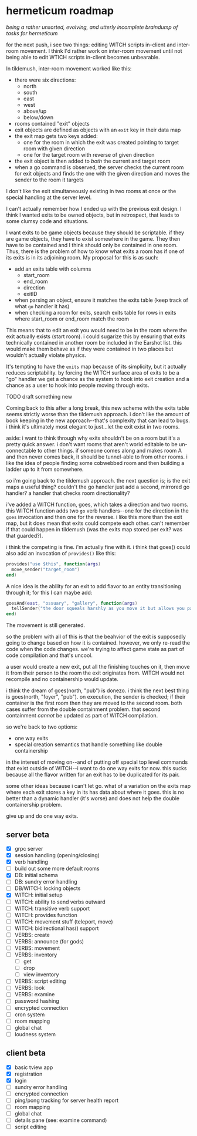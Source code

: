 # hermeticum roadmap

_being a rather unsorted, evolving, and utterly incomplete braindump of tasks for hermeticum_

for the next push, i see two things: editing WITCH scripts in-client and inter-room movement. I think I'd rather work on inter-room movement until not being able to edit WTICH scripts in-client becomes unbearable.

In tildemush, inter-room movement worked like this:

- there were six directions:
  - north
  - south
  - east
  - west
  - above/up
  - below/down
- rooms contained "exit" objects
- exit objects are defined as objects with an `exit` key in their data map
- the exit map gets two keys added:
  - one for the room in which the exit was created pointing to target room with given direction
  - one for the target room with reverse of given direction
- the exit object is then added to _both_ the current and target room
- when a go command is observed, the server checks the current room for exit objects and finds the one with the given direction and moves the sender to the room it targets

I don't like the exit simultaneously existing in two rooms at once or the special handling at the server level.

I can't actually remember how I ended up with the previous exit design. I think I wanted exits to be owned objects, but in retrospect, that leads to some clumsy code and situations.

I want exits to be game objects because they should be scriptable. if they are game objects, they have to exist somewhere in the game. They then have to be contained and I think should only be contained in one room. Thus, there is the problem of how to know what exits a room has if one of its exits is in its adjoining room. My proposal for this is as such:

- add an exits table with columns
  - start_room
  - end_room
  - direction
  - exitID
- when parsing an object, ensure it matches the exits table (keep track of what `go` handler it has)
- when checking a room for exits, search exits table for rows in exits where start_room or end_room match the room

This means that to edit an exit you would need to be in the room where the exit actually exists (start room). i could sugarize this by ensuring that exits technically contained in another room be included in the Earshot list. this would make them behave as if they were contained in two places but wouldn't actually violate physics.

It's tempting to have the `exits` map because of its simplicity, but it actually reduces scriptability. by forcing the WITCH surface area of exits to be a "go" handler we get a chance as the system to hook into exit creation and a chance as a user to hook into people moving through exits.

TODO draft something new

Coming back to this after a long break, this new scheme with the exits table seems strictly worse than the tildemush approach. i don't like the amount of book keeping in the new approach--that's complexity that can lead to bugs. i think it's ultimately most elegant to just...let the exit exist in two rooms.

aside: i want to think through why exits shouldn't be on a room but it's a pretty quick answer. i don't want rooms that aren't world editable to be un-connectable to other things. if someone comes along and makes room A and then never comes back, it should be tunnel-able to from other rooms. i like the idea of people finding some cobwebbed room and then building a ladder up to it from somewhere.

so i'm going back to the tildemush approach. the next question is; is the exit maps a useful thing? couldn't the go handler just add a second, mirrored go handler? a handler that checks room directionality?

i've added a WITCH function, goes, which takes a direction and two rooms. this WITCH function adds two `go` verb handlers--one for the direction in the `goes` invocation and then one for the reverse. i like this more than the exit map, but it does mean that exits could compete each other. can't remember if that could happen in tildemush (was the exits map stored per exit? was that guarded?).

i think the competing is fine. i'm actually fine with it. i think that goes() could also add an invocation of `provides()` like this:

```lua
provides("use $this", function(args)
  move_sender("target_room")
end)
```

A nice idea is the ability for an exit to add flavor to an entity transitioning through it; for this I can maybe add:

```lua
goesAnd(east, "ossuary", "gallery", function(args)
  tellSender("the door squeals harshly as you move it but allows you passage")
end)
```

The movement is still generated.


so the problem with all of this is that the beahvior of the exit is
supposedly going to change based on how it is contained. however, we only
re-read the code when the code changes. we're trying to affect game state
as part of code compilation and that's uncool.

a user would create a new exit, put all the finishing touches on it, then move
it from their person to the room the exit originates from. WITCH would not
recompile and no containership would update.

i think the dream of goes(north, "pub") is donezo. i think the next best
thing is goes(north, "foyer", "pub"). on execution, the sender is checked;
if their container is the first room then they are moved to the second
room. both cases suffer from the double containment problem. that second
containment *cannot* be updated as part of WITCH compilation.

so we're back to two options:
- one way exits
- special creation semantics that handle something like double containership

in the interest of moving on--and of putting off special top level commands
that exist outside of WITCH--i want to do one way exits for now. this sucks
because all the flavor written for an exit has to be duplicated for its pair.

some other ideas because i can't let go. what of a variation on the exits map
where each exit stores a key in its has data about where it goes. this is no
better than a dynamic handler (it's worse) and does not help the double
containership problem.

give up and do one way exits.

## server beta

- [x] grpc server
- [x] session handling (opening/closing)
- [x] verb handling
- [ ] build out some more default rooms
- [x] DB: initial schema
- [ ] DB: sundry error handling
- [ ] DB/WITCH: locking objects
- [x] WITCH: initial setup
- [ ] WITCH: ability to send verbs outward
- [ ] WITCH: transitive verb support
- [ ] WITCH: provides function
- [ ] WITCH: movement stuff (teleport, move)
- [ ] WITCH: bidirectional has() support
- [ ] VERBS: create
- [ ] VERBS: announce (for gods)
- [ ] VERBS: movement
- [ ] VERBS: inventory
  - [ ] get
  - [ ] drop
  - [ ] view inventory
- [ ] VERBS: script editing
- [ ] VERBS: look
- [ ] VERBS: examine
- [ ] password hashing
- [ ] encrypted connection
- [ ] cron system
- [ ] room mapping
- [ ] global chat
- [ ] loudness system

## client beta

- [x] basic tview app
- [x] registration
- [x] login
- [ ] sundry error handling
- [ ] encrypted connection
- [ ] ping/pong tracking for server health report
- [ ] room mapping
- [ ] global chat
- [ ] details pane (see: examine command)
- [ ] script editing
